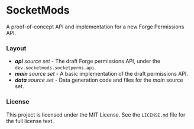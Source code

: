 # SocketMods

A proof-of-concept API and implementation for a new Forge Permissions API.

### Layout

- _**api** source set_ - The draft Forge permissions API, under the `dev.socketmods.socketperms.api`.
- _**main** source set_ - A basic implementation of the draft permissions API.
- _**data** source set_ - Data generation code and files for the _main_ source set.

### License

This project is licensed under the MIT License. See the `LICENSE.md` file for the full license text.